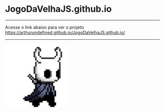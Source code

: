 # JogoDaVelhaJS.github.io

---

  Acesse o link abaixo para ver o projeto 
  https://arthurundefined.github.io/JogoDaVelhaJS.github.io/

---

<img src = "https://raw.githubusercontent.com/TanZng/TanZng/master/assets/hollor_knight3.gif" width = "200" />
